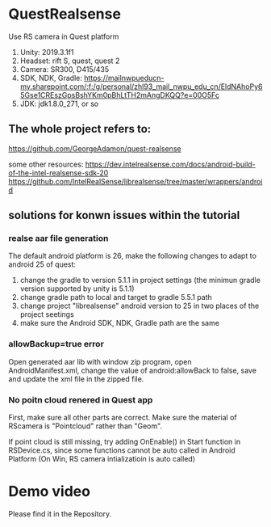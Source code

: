 # QuestRealsense
 Use RS camera in Quest platform

1. Unity: 2019.3.1f1
2. Headset: rift S, quest, quest 2
3. Camera: SR300, D415/435
4. SDK, NDK, Gradle: https://mailnwpueducn-my.sharepoint.com/:f:/g/personal/zhl93_mail_nwpu_edu_cn/EldNAhoPy65Gse1CREszGpsBshYKm0pBhLtTH2mAngDKQQ?e=00O5Fc
5. JDK: jdk1.8.0_271, or so

## The whole project refers to:
https://github.com/GeorgeAdamon/quest-realsense

some other resources:
https://dev.intelrealsense.com/docs/android-build-of-the-intel-realsense-sdk-20
https://github.com/IntelRealSense/librealsense/tree/master/wrappers/android


## solutions for konwn issues within the tutorial

### realse aar file generation
The default android platform is 26, make the following changes to adapt to android 25 of quest:
1. change the gradle to version 5.1.1 in project settings (the minimun gradle version supported by unity is 5.1.1)
2. change gradle path to local and target to gradle 5.5.1 path
3. change project "librealsense" android version to 25 in two places of the project seetings
4. make sure the Android SDK, NDK, Gradle path are the same



### allowBackup=true error
Open generated aar lib with window zip program, open AndroidManifest.xml, change the value of android:allowBack to false, save and update the xml file in the zipped file.


### No poitn cloud renered in Quest app
First, make sure all other parts are correct. Make sure the material of RScamera is "Pointcloud" rather than "Geom".

If point cloud is still missing, try adding OnEnable() in Start function in RSDevice.cs, since some functions cannot be auto called in Android Platform (On Win, RS camera intializatioin is auto called)


# Demo video
Please find it in the Repository.
